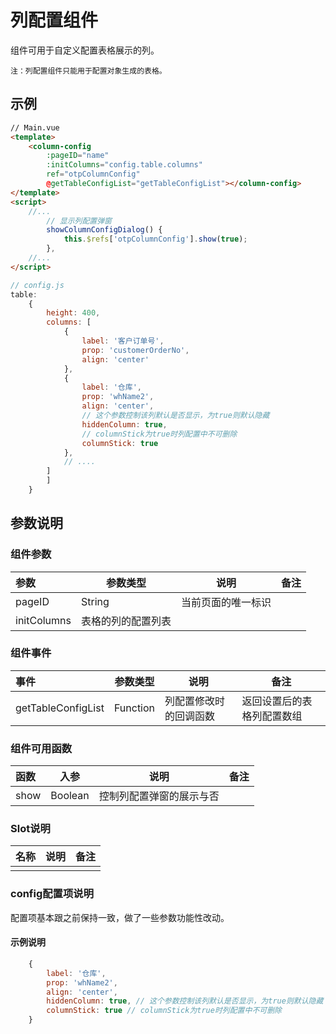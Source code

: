 # 列配置组件

组件可用于自定义配置表格展示的列。

``注：列配置组件只能用于配置对象生成的表格。``

## 示例

```html
// Main.vue
<template>
    <column-config
        :pageID="name"
        :initColumns="config.table.columns"
        ref="otpColumnConfig"
        @getTableConfigList="getTableConfigList"></column-config>
</template>
<script>
	//...
    	// 显示列配置弹窗
        showColumnConfigDialog() {
            this.$refs['otpColumnConfig'].show(true);
        },
    //...
</script>
```

```javascript
// config.js
table:
    {
        height: 400,
        columns: [
            {
                label: '客户订单号',
                prop: 'customerOrderNo',
                align: 'center'
            },
            {
                label: '仓库',
                prop: 'whName2',
                align: 'center',
                // 这个参数控制该列默认是否显示，为true则默认隐藏
                hiddenColumn: true,
                // columnStick为true时列配置中不可删除
                columnStick: true
            },
            // ....
        ]
        ]
    }
```

## 参数说明

### 组件参数

| 参数        | 参数类型           | 说明               | 备注 |
| :---------- | ------------------ | ------------------ | ---- |
| pageID      | String             | 当前页面的唯一标识 |      |
| initColumns | 表格的列的配置列表 |                    |      |

### 组件事件

| 事件               | 参数类型 | 说明                   | 备注                       |
| :----------------- | -------- | ---------------------- | -------------------------- |
| getTableConfigList | Function | 列配置修改时的回调函数 | 返回设置后的表格列配置数组 |

### 组件可用函数

| 函数 | 入参    | 说明                     | 备注 |
| :--- | ------- | ------------------------ | ---- |
| show | Boolean | 控制列配置弹窗的展示与否 |      |

### Slot说明

| 名称 | 说明 | 备注 |
| ---- | ---- | ---- |
|      |      |      |

### config配置项说明

配置项基本跟之前保持一致，做了一些参数功能性改动。

#### 示例说明

```javascript
	{
        label: '仓库',
        prop: 'whName2',
        align: 'center',
        hiddenColumn: true, // 这个参数控制该列默认是否显示，为true则默认隐藏
        columnStick: true // columnStick为true时列配置中不可删除
    }
```